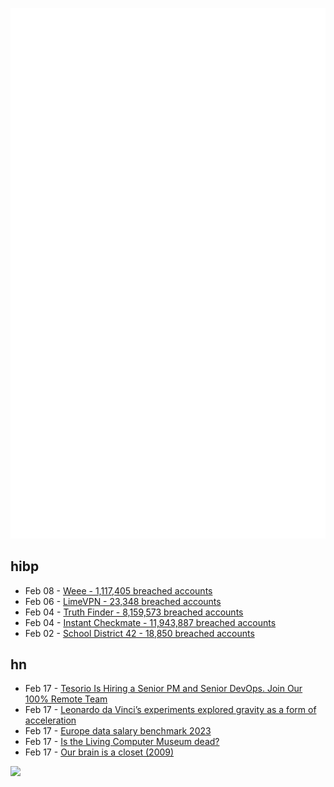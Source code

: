 ![Metrics](https://raw.githubusercontent.com/phixion/phixion/master/metrics.svg)

## hibp

<!--
for https://github.com/phixion/phixion/blob/main/.github/workflows/feeds.yml
-->
<!--START_SECTION:haveibeenpwnd-->
- Feb 08 - [Weee - 1,117,405 breached accounts](https://haveibeenpwned.com/PwnedWebsites#Weee)
- Feb 06 - [LimeVPN - 23,348 breached accounts](https://haveibeenpwned.com/PwnedWebsites#LimeVPN)
- Feb 04 - [Truth Finder - 8,159,573 breached accounts](https://haveibeenpwned.com/PwnedWebsites#TruthFinder)
- Feb 04 - [Instant Checkmate - 11,943,887 breached accounts](https://haveibeenpwned.com/PwnedWebsites#InstantCheckmate)
- Feb 02 - [School District 42 - 18,850 breached accounts](https://haveibeenpwned.com/PwnedWebsites#SchoolDistrict42)
<!--END_SECTION:haveibeenpwnd-->

## hn

<!--
for https://github.com/phixion/phixion/blob/main/.github/workflows/feeds.yml
-->
<!--START_SECTION:hn-->
- Feb 17 - [Tesorio Is Hiring a Senior PM and Senior DevOps. Join Our 100% Remote Team](https://www.tesorio.com/careers#job-openings)
- Feb 17 - [Leonardo da Vinci’s experiments explored gravity as a form of acceleration](https://www.caltech.edu/about/news/leonardo-da-vincis-forgotten-experiments-explored-gravity-as-a-form-of-acceleration)
- Feb 17 - [Europe data salary benchmark 2023](https://www.synq.io/blog/europe-data-salary-benchmark-2023)
- Feb 17 - [Is the Living Computer Museum dead?](https://www.pcjs.org/blog/2023/02/16/)
- Feb 17 - [Our brain is a closet (2009)](https://usablelearning.com/2009/04/06/why-your-brain-is-a-closet/)
<!--END_SECTION:hn-->

<!--
for https://yhype.me
-->
![](https://hit.yhype.me/github/profile?user_id=13013670)
